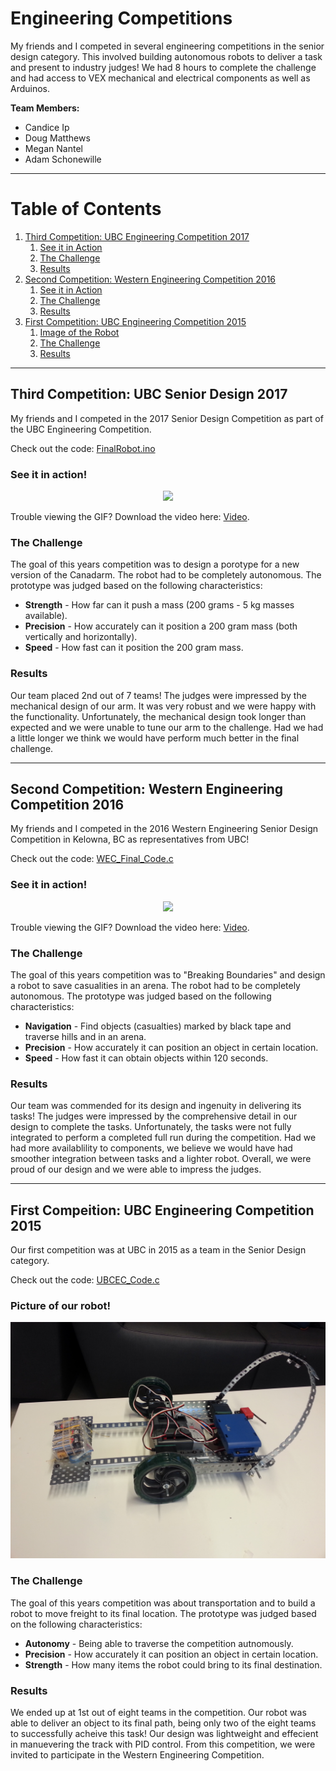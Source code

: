 # Engineering Competitions
My friends and I competed in several engineering competitions in the senior design category. This involved building autonomous robots to deliver a task and present to industry judges! We had 8 hours to complete the challenge and had access to VEX mechanical and electrical components as well as Arduinos. 

**Team Members:**
* Candice Ip
* Doug Matthews
* Megan Nantel
* Adam Schonewille

---
# Table of Contents
1. [Third Competition: UBC Engineering Competition 2017](#third)
	1. [See it in Action](#third1)
	2. [The Challenge](#third2)
	3. [Results](#third3)
2. [Second Competition: Western Engineering Competition 2016](#second)
	1. [See it in Action](#second1)
	2. [The Challenge](#second2)
	3. [Results](#second3)
3. [First Competition: UBC Engineering Competition 2015](#first)
	1. [Image of the Robot](#first1)
	2. [The Challenge](#first2)
	3. [Results](#first3)


---


## Third Competition: UBC Senior Design 2017 <a name="third"></a>
My friends and I competed in the 2017 Senior Design Competition as part of the UBC Engineering Competition. 

Check out the code: [FinalRobot.ino](UBC_EC-2017/Code/FinalRobot.ino)


### See it in action! <a name="third1"></a>

<p align="center"> 
<img src="UBC_EC-2017/arm.gif">
</p>

Trouble viewing the GIF? Download the video here: [Video](UBC_EC-2017/arm.mp4).

### The Challenge <a name="third2"></a>
The goal of this years competition was to design a porotype for a new version of the Canadarm. The robot had to be completely autonomous. The prototype was judged based on the following characteristics:
* **Strength** - How far can it push a mass (200 grams - 5 kg masses available).
* **Precision** - How accurately can it position a 200 gram mass (both vertically and horizontally).
* **Speed** - How fast can it position the 200 gram mass.

### Results <a name="third3"></a>
Our team placed 2nd out of 7 teams! The judges were impressed by the mechanical design of our arm. It was very robust and we were happy with the functionality. Unfortunately, the mechanical design took longer than expected and we were unable to tune our arm to the challenge. Had we had a little longer we think we would have perform much better in the final challenge.



---

## Second Competition: Western Engineering Competition 2016 <a name="second"></a>
My friends and I competed in the 2016 Western Engineering Senior Design Competition in Kelowna, BC as representatives from UBC!

Check out the code: [WEC_Final_Code.c](WEC-2016/Code/WEC_Final_Code.c)

### See it in action! <a name="second1"></a>

<p align="center"> 
<img src="WEC-2016/pid.gif">
</p>

Trouble viewing the GIF? Download the video here: [Video](WEC-2016/pid.mp4).

### The Challenge <a name="second2"></a>
The goal of this years competition was to "Breaking Boundaries" and design a robot to save casualities in an arena. The robot had to be completely autonomous. The prototype was judged based on the following characteristics:
* **Navigation** - Find objects (casualties) marked by black tape and traverse hills and in an arena.
* **Precision** - How accurately it can position an object in certain location.
* **Speed** - How fast it can obtain objects within 120 seconds.

### Results <a name="second3"></a>
Our team was commended for its design and ingenuity in delivering its tasks! The judges were impressed by the comprehensive detail in our design to complete the tasks. Unfortunately, the tasks were not fully integrated to perform a completed full run during the competition. Had we had more availablility to components, we believe we would have had smoother integration between tasks and a lighter robot. Overall, we were proud of our design and we were able to impress the judges. 


---



## First Compeition: UBC Engineering Competition 2015 <a name="first"></a>
Our first competition was at UBC in 2015 as a team in the Senior Design category. 

Check out the code: [UBCEC_Code.c](UBC_EC-2015/Code/UBCEC_Code.c)


### Picture of our robot! <a name="first1"></a>

<p align="center"> 
<img src="UBC_EC-2015/ubcec2015.jpg">
</p>


### The Challenge <a name="first2"></a>
The goal of this years competition was about transportation and to build a robot to move freight to its final location. The prototype was judged based on the following characteristics:
* **Autonomy** - Being able to traverse the competition autnomously.
* **Precision** - How accurately it can position an object in certain location.
* **Strength** - How many items the robot could bring to its final destination.

### Results <a name="first3"></a>
We ended up at 1st out of eight teams in the competition. Our robot was able to deliver an object to its final path, being only two of the eight teams to successfully acheive this task! Our design was lightweight and effecient in manuevering the track with PID control. From this competition, we were invited to participate in the Western Engineering Competition. 
